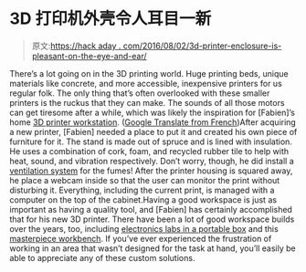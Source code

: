 # 3D 打印机外壳令人耳目一新

> 原文:[https://hack aday . com/2016/08/02/3d-printer-enclosure-is-pleasant-on-the-eye-and-ear/](https://hackaday.com/2016/08/02/3d-printer-enclosure-is-pleasant-on-the-eyes-and-ears/)

There’s a lot going on in the 3D printing world. Huge printing beds, unique materials like concrete, and more accessible, inexpensive printers for us regular folk. The only thing that’s often overlooked with these smaller printers is the ruckus that they can make. The sounds of all those motors can get tiresome after a while, which was likely the inspiration for [Fabien]’s home [3D printer workstation](https://www.carnetdumaker.net/articles/fabrication-dun-meuble-pour-imprimante-3d-partie-1/). ([Google Translate from French](https://translate.google.com/translate?hl=fr&sl=fr&tl=en&u=https%3A%2F%2Fwww.carnetdumaker.net%2Farticles%2Ffabrication-dun-meuble-pour-imprimante-3d-partie-1%2F))After acquiring a new printer, [Fabien] needed a place to put it and created his own piece of furniture for it. The stand is made out of spruce and is lined with insulation. He uses a combination of cork, foam, and recycled rubber tile to help with heat, sound, and vibration respectively. Don’t worry, though, he did install a [ventilation system](https://twitter.com/skywodd/status/737341199296630784) for the fumes! After the printer housing is squared away, he place a webcam inside so that the user can monitor the print without disturbing it. Everything, including the current print, is managed with a computer on the top of the cabinet.Having a good workspace is just as important as having a quality tool, and [Fabien] has certainly accomplished that for his new 3D printer. There have been a lot of good workspace builds over the years, too, including [electronics labs in a portable box](https://hackaday.com/2014/03/09/another-awesome-electronics-lab-in-a-box/) and this [masterpiece workbench](http://hackaday.com/2016/07/04/feel-extreme-workbench-envy-after-seeing-the-tempel/). If you’ve ever experienced the frustration of working in an area that wasn’t designed for the task at hand, you’ll easily be able to appreciate any of these custom solutions.